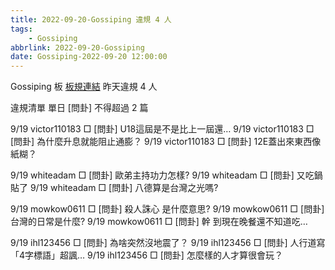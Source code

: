 ```yaml
---
title: 2022-09-20-Gossiping 違規 4 人
tags:
    - Gossiping
abbrlink: 2022-09-20-Gossiping
date: Gossiping-2022-09-20 12:00:00
---
```

Gossiping 板 [板規連結](https://www.ptt.cc/bbs/Gossiping/M.1637425085.A.07D.html)
昨天違規 4 人
<!-- more -->

違規清單
單日 [問卦] 不得超過 2 篇

9/19 victor110183 □ [問卦] U18這屆是不是比上一屆還…
9/19 victor110183 □ [問卦] 為什麼升息就能阻止通膨？
9/19 victor110183 □ [問卦] 12E蓋出來東西像紙糊？

9/19 whiteadam □ [問卦] 歐弟主持功力怎樣?
9/19 whiteadam □ [問卦] 又吃鍋貼了
9/19 whiteadam □ [問卦] 八德算是台灣之光嗎?

9/19 mowkow0611 □ [問卦] 殺人誅心 是什麼意思?
9/19 mowkow0611 □ [問卦] 台灣的日常是什麼?
9/19 mowkow0611 □ [問卦] 幹 到現在晚餐還不知道吃…

9/19 ihl123456 □ [問卦] 為啥突然沒地震了？
9/19 ihl123456 □ [問卦] 人行道寫「4字標語」超諷…
9/19 ihl123456 □ [問卦] 怎麼樣的人才算很會玩？